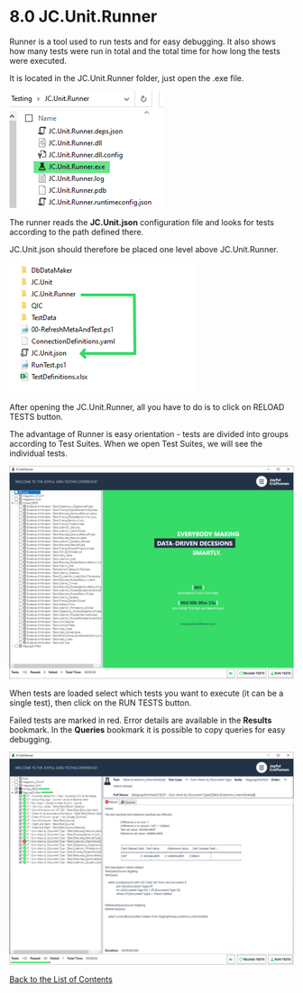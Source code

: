 # 8.0 JC.Unit.Runner

Runner is a tool used to run tests and for easy debugging. It also shows
how many tests were run in total and the total time for how long the
tests were executed.

It is located in the JC.Unit.Runner folder, just open the .exe file.

![JC.Unit.Runner](Images/media/image36.png)

The runner reads the **JC.Unit.json** configuration file and looks for
tests according to the path defined there.

JC.Unit.json should therefore be placed one level above JC.Unit.Runner.

![JC.Unit.Runner](Images/media/image37.png)

After opening the JC.Unit.Runner, all you have to do is to click on
RELOAD TESTS button.

The advantage of Runner is easy orientation - tests are divided into
groups according to Test Suites. When we open Test Suites, we will see
the individual tests.

![](Images/media/image38.png)

When tests are loaded select which tests you want to execute (it can be
a single test), then click on the RUN TESTS button.

Failed tests are marked in red. Error details are available in the
**Results** bookmark. In the **Queries** bookmark it is possible to copy
queries for easy debugging.

![JC.Unit Runner](Images/media/image39.png)

[Back to the List of Contents](0.&#32;List&#32;of&#32;Contents.md)  